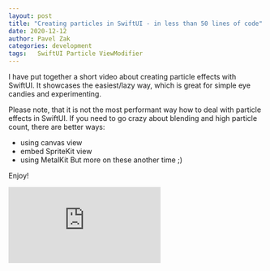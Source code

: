 ```yaml
---
layout: post
title: "Creating particles in SwiftUI - in less than 50 lines of code"
date: 2020-12-12
author: Pavel Zak
categories: development
tags:	SwiftUI Particle ViewModifier
---
```



I have put together a short video about creating particle effects with SwiftUI. It showcases the easiest/lazy way, which is great for simple eye candies and experimenting.

Please note, that it is not the most performant way how to deal with particle effects in SwiftUI. If you need to go crazy about blending and high particle count, there are better ways:
- using canvas view
- embed SpriteKit view
- using MetalKit
But more on these another time ;)

Enjoy!
 
 <div class="yt-container">
 <iframe src="https://www.youtube.com/embed/oj4HEqkDvBY" title="YouTube video player" frameborder="0" allow="accelerometer; autoplay; clipboard-write; encrypted-media; gyroscope; picture-in-picture; web-share" allowfullscreen></iframe>
 </div>


